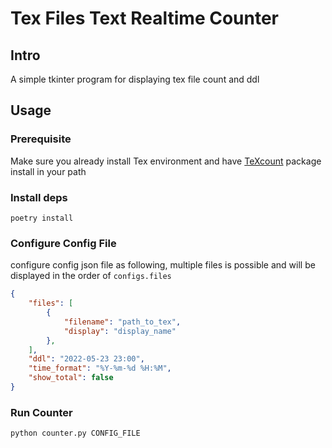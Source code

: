 # Tex Files Text Realtime Counter
## Intro
A simple tkinter program for displaying tex file count and ddl
## Usage
### Prerequisite
Make sure you already install Tex environment and have [TeXcount](https://app.uio.no/ifi/texcount/) package install in your path
### Install deps
```shell
poetry install
```
### Configure Config File
configure config json file as following, multiple files is possible and will be displayed in the order of `configs.files`
```json
{
    "files": [
        {
            "filename": "path_to_tex",
            "display": "display_name"
        },
    ],
    "ddl": "2022-05-23 23:00",
    "time_format": "%Y-%m-%d %H:%M",
    "show_total": false
}
```
### Run Counter
```shell
python counter.py CONFIG_FILE
```
